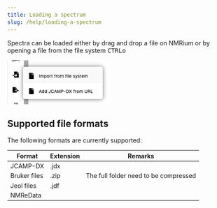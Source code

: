 ```yaml
---
title: Loading a spectrum
slug: /help/loading-a-spectrum
---
```


Spectra can be loaded either by drag and drop a file on NMRium or by opening a file from the
file system <kbd>CTRL</kbd><kbd>o</kbd>

![Import file](./img/import_from_file_system.png)

## Supported file formats

The following formats are currently supported:

| Format       | Extension | Remarks                               |
| ------------ | --------- | ------------------------------------- |
| JCAMP-DX     | .jdx      |
| Bruker files | .zip      | The full folder need to be compressed |
| Jeol files   | .jdf      |
| NMReData     |           |

